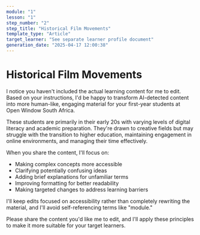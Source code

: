 ```yaml
---
module: "1"
lesson: "1"
step_number: "2"
step_title: "Historical Film Movements"
template_type: "Article"
target_learner: "See separate learner profile document"
generation_date: "2025-04-17 12:00:38"
---
```


# Historical Film Movements

I notice you haven't included the actual learning content for me to edit. Based on your instructions, I'd be happy to transform AI-detected content into more human-like, engaging material for your first-year students at Open Window South Africa.

These students are primarily in their early 20s with varying levels of digital literacy and academic preparation. They're drawn to creative fields but may struggle with the transition to higher education, maintaining engagement in online environments, and managing their time effectively.

When you share the content, I'll focus on:
- Making complex concepts more accessible
- Clarifying potentially confusing ideas
- Adding brief explanations for unfamiliar terms
- Improving formatting for better readability
- Making targeted changes to address learning barriers

I'll keep edits focused on accessibility rather than completely rewriting the material, and I'll avoid self-referencing terms like "module."

Please share the content you'd like me to edit, and I'll apply these principles to make it more suitable for your target learners.